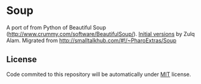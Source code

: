 # Soup
A port of from Python of Beautiful Soup (http://www.crummy.com/software/BeautifulSoup/). [Initial versions](http://www.squeaksource.com/Soup.html) by Zulq Alam. Migrated from http://smalltalkhub.com/#!/~PharoExtras/Soup

## License
Code commited to this repository will be automatically under [MIT](https://opensource.org/licenses/mit-license.php) license.
